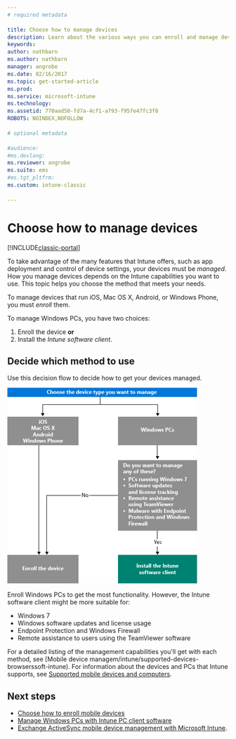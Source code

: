 ```yaml
---
# required metadata

title: Choose how to manage devices 
description: Learn about the various ways you can enroll and manage devices.
keywords:
author: nathbarn
ms.author: nathbarn
manager: angrobe
ms.date: 02/16/2017
ms.topic: get-started-article
ms.prod:
ms.service: microsoft-intune
ms.technology:
ms.assetid: 770aad50-fd7a-4cf1-a793-f95fe47fc3f8
ROBOTS: NOINDEX,NOFOLLOW

# optional metadata

#audience:
#ms.devlang:
ms.reviewer: angrobe
ms.suite: ems
#ms.tgt_pltfrm:
ms.custom: intune-classic

---
```


# Choose how to manage devices

[!INCLUDE[classic-portal](../includes/classic-portal.md)]

To take advantage of the many features that Intune offers, such as app deployment and control of device settings, your devices must be *managed*. How you manage devices depends on the Intune capabilities you want to use. This topic helps you choose the method that meets your needs.

To manage devices that run iOS, Mac OS X, Android, or Windows Phone, you must *enroll* them.

To manage Windows PCs, you have two choices:

1. Enroll the device **or**
2. Install the *Intune software client*.

## Decide which method to use
Use this decision flow to decide how to get your devices managed.

![Decision flow for how to get your devices managed.](./media/choose-manage-method.png)

Enroll Windows PCs to get the most functionality. However, the Intune software client might be more suitable for:

- Windows 7
- Windows software updates and license usage
- Endpoint Protection and Windows Firewall
- Remote assistance to users using the TeamViewer software

For a detailed listing of the management capabilities you'll get with each method, see [Mobile device managem/intune/supported-devices-browserssoft-intune).
For information about the devices and PCs that Intune supports, see [Supported mobile devices and computers](/intune/supported-devices-browsers#intune-supported-devices).

## Next steps

- [Choose how to enroll mobile devices](/intune-classic/get-started/choose-how-to-enroll-devices1)
- [Manage Windows PCs with Intune PC client software](/intune-classic/deploy-use/manage-windows-pcs-with-microsoft-intune)
- [Exchange ActiveSync mobile device management with Microsoft Intune](/intune-classic/deploy-use/mobile-device-management-with-exchange-activesync-and-microsoft-intune).
